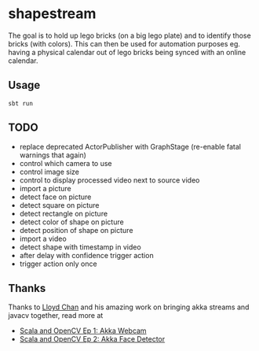 # shapestream

The goal is to hold up lego bricks (on a big lego plate) and to identify those bricks (with colors). This can then be used for automation purposes eg. having a physical calendar out of lego bricks being synced with an online calendar.

## Usage

`sbt run`

## TODO
* replace deprecated ActorPublisher with GraphStage
  (re-enable fatal warnings that again)
* control which camera to use
* control image size
* control to display processed video next to source video
* import a picture
* detect face on picture
* detect square on picture
* detect rectangle on picture
* detect color of shape on picture
* detect position of shape on picture
* import a video
* detect shape with timestamp in video
* after delay with confidence trigger action
* trigger action only once

## Thanks

Thanks to [Lloyd Chan](https://beachape.com) and his amazing work on bringing akka streams and javacv together, read more at

* [Scala and OpenCV Ep 1: Akka Webcam](https://beachape.com/blog/2016/03/08/scala-and-opencv-ep-1-akka-webcam/)
* [Scala and OpenCV Ep 2: Akka Face Detector](https://beachape.com/blog/2016/03/14/scala-and-opencv-ep-2-akka-face-detector/)
